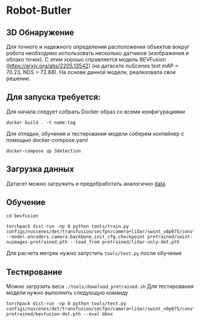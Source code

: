 # Robot-Butler

## 3D Обнаружение 

Для точного и надежного определения расположения объектов вокруг робота необходимо использовать несколько датчиков (изображения и облако точек). С этим хорошо справляется модель BEVFusion (https://arxiv.org/abs/2205.13542) (на датасете nuScenes test mAP = 70.23, NDS = 72.88). На основе данной модели, реализовала свое решение. 

## Для запуска требуется:

Для начала следует собрать Docker образ со всеми конфигурациями

```
docker build . -t name:tag
```

Для отладки, обучения и тестирования модели соберем контейнер с помощью docker-compose.yaml

```
docker-compose up 3detection
```

## Загрузка данных

Датасет можно загружить и предобработать аналогично [data](https://github.com/open-mmlab/mmdetection3d/blob/1.0/docs/en/datasets/nuscenes_det.md) 

## Обучение 

```
cd bevfusion

torchpack dist-run -np 8 python tools/train.py configs/nuscenes/det/transfusion/secfpn/camera+lidar/swint_v0p075/convfuser.yaml --model.encoders.camera.backbone.init_cfg.checkpoint pretrained/swint-nuimages-pretrained.pth --load_from pretrained/lidar-only-det.pth 
```
Для расчета метрик нужно запустить `tools/test.py` после обучения

## Тестирование 

Можно загрузить веса `./tools/download_pretrained.sh`
Для тестирования модели нужно выполнить следующую команду

```
torchpack dist-run -np 8 python tools/test.py configs/nuscenes/det/transfusion/secfpn/camera+lidar/swint_v0p075/convfuser.yaml pretrained/bevfusion-det.pth --eval bbox
```
